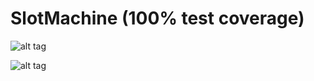 # SlotMachine (100% test coverage)

![alt tag](https://cloud.githubusercontent.com/assets/12391750/16365422/00211438-3c00-11e6-8daa-435320acf879.png)

![alt tag](https://cloud.githubusercontent.com/assets/12391750/16365405/679c51aa-3bff-11e6-9f3c-a2f499f23c41.png)

